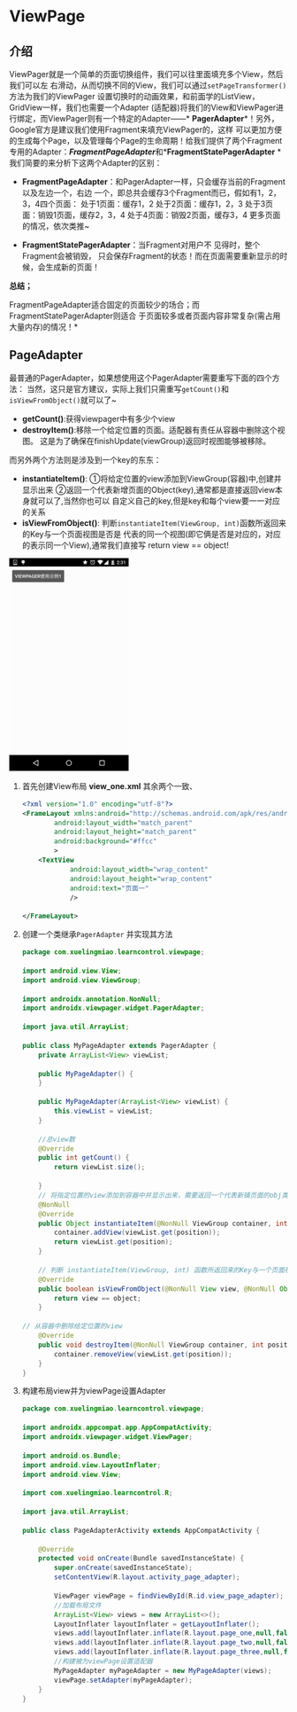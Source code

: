 # ViewPage

## 介绍

ViewPager就是一个简单的页面切换组件，我们可以往里面填充多个View，然后我们可以左 右滑动，从而切换不同的View，我们可以通过`setPageTransformer()`方法为我们的ViewPager 设置切换时的动画效果，和前面学的ListView，GridView一样，我们也需要一个Adapter (适配器)将我们的View和ViewPager进行绑定，而ViewPager则有一个特定的Adapter——* **PagerAdapter***！另外，Google官方是建议我们使用Fragment来填充ViewPager的，这样 可以更加方便的生成每个Page，以及管理每个Page的生命周期！给我们提供了两个Fragment 专用的Adapter：***FragmentPageAdapter***和***FragmentStatePagerAdapter** *我们简要的来分析下这两个Adapter的区别：

- **FragmentPageAdapter**：和PagerAdapter一样，只会缓存当前的Fragment以及左边一个，右边 一个，即总共会缓存3个Fragment而已，假如有1，2，3，4四个页面：
  处于1页面：缓存1，2
  处于2页面：缓存1，2，3
  处于3页面：销毁1页面，缓存2，3，4
  处于4页面：销毁2页面，缓存3，4
  更多页面的情况，依次类推~

- **FragmentStatePagerAdapter**：当Fragment对用户不 见得时，整个Fragment会被销毁， 只会保存Fragment的状态！而在页面需要重新显示的时候，会生成新的页面！

**总结；**

FragmentPageAdapter适合固定的页面较少的场合；而FragmentStatePagerAdapter则适合 于页面较多或者页面内容非常复杂(需占用大量内存)的情况！*

## PageAdapter

最普通的PagerAdapter，如果想使用这个PagerAdapter需要重写下面的四个方法： 当然，这只是官方建议，实际上我们只需重写`getCount()`和`isViewFromObject()`就可以了~

- **getCount()**:获得viewpager中有多少个view
- **destroyItem()**:移除一个给定位置的页面。适配器有责任从容器中删除这个视图。 这是为了确保在finishUpdate(viewGroup)返回时视图能够被移除。

而另外两个方法则是涉及到一个key的东东：

- **instantiateItem()**: ①将给定位置的view添加到ViewGroup(容器)中,创建并显示出来 ②返回一个代表新增页面的Object(key),通常都是直接返回view本身就可以了,当然你也可以 自定义自己的key,但是key和每个view要一一对应的关系
- **isViewFromObject()**: 判断`instantiateItem(ViewGroup, int)`函数所返回来的Key与一个页面视图是否是 代表的同一个视图(即它俩是否是对应的，对应的表示同一个View),通常我们直接写 return view == object!



![img](view_page-images/68392114.jpg)

1. 首先创建View布局 **view_one.xml** 其余两个一致、

   ```xml
   <?xml version="1.0" encoding="utf-8"?>
   <FrameLayout xmlns:android="http://schemas.android.com/apk/res/android"
           android:layout_width="match_parent"
           android:layout_height="match_parent"
           android:background="#ffcc"
           >
       <TextView
               android:layout_width="wrap_content"
               android:layout_height="wrap_content"
               android:text="页面一"
               />
   
   </FrameLayout>
   ```

   

2. 创建一个类继承`PagerAdapter` 并实现其方法

   ```java
   package com.xuelingmiao.learncontrol.viewpage;
   
   import android.view.View;
   import android.view.ViewGroup;
   
   import androidx.annotation.NonNull;
   import androidx.viewpager.widget.PagerAdapter;
   
   import java.util.ArrayList;
   
   public class MyPageAdapter extends PagerAdapter {
       private ArrayList<View> viewList;
   
       public MyPageAdapter() {
       }
   
       public MyPageAdapter(ArrayList<View> viewList) {
           this.viewList = viewList;
       }
   
       //总view数
       @Override
       public int getCount() {
           return viewList.size();
   
       }
       // 将指定位置的view添加到容器中并显示出来，需要返回一个代表新镇页面的obj类型的key
       @NonNull
       @Override
       public Object instantiateItem(@NonNull ViewGroup container, int position) {
           container.addView(viewList.get(position));
           return viewList.get(position);
       }
   
       // 判断 instantiateItem(ViewGroup, int) 函数所返回来的Key与一个页面视图是否是 代表的同一个视图
       @Override
       public boolean isViewFromObject(@NonNull View view, @NonNull Object object) {
           return view == object;
       }
   
   // 从容器中删除给定位置的view
       @Override
       public void destroyItem(@NonNull ViewGroup container, int position, @NonNull Object object) {
           container.removeView(viewList.get(position));
       }
   }
   
   ```

   

3. 构建布局view并为viewPage设置Adapter

   ```java
   package com.xuelingmiao.learncontrol.viewpage;
   
   import androidx.appcompat.app.AppCompatActivity;
   import androidx.viewpager.widget.ViewPager;
   
   import android.os.Bundle;
   import android.view.LayoutInflater;
   import android.view.View;
   
   import com.xuelingmiao.learncontrol.R;
   
   import java.util.ArrayList;
   
   public class PageAdapterActivity extends AppCompatActivity {
   
       @Override
       protected void onCreate(Bundle savedInstanceState) {
           super.onCreate(savedInstanceState);
           setContentView(R.layout.activity_page_adapter);
   
           ViewPager viewPage = findViewById(R.id.view_page_adapter);
           //加载布局文件
           ArrayList<View> views = new ArrayList<>();
           LayoutInflater layoutInflater = getLayoutInflater();
           views.add(layoutInflater.inflate(R.layout.page_one,null,false));
           views.add(layoutInflater.inflate(R.layout.page_two,null,false));
           views.add(layoutInflater.inflate(R.layout.page_three,null,false));
           //构建被为viewPage设置适配器
           MyPageAdapter myPageAdapter = new MyPageAdapter(views);
           viewPage.setAdapter(myPageAdapter);
       }
   }
   ```
   
   





